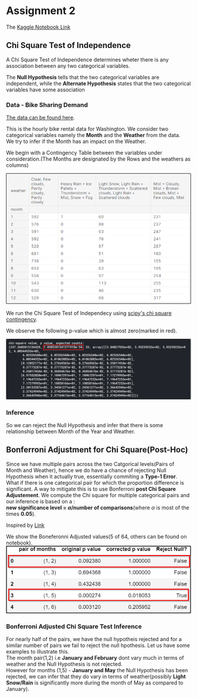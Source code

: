 # Assignment 2

The [Kaggle Notebook Link](https://www.kaggle.com/satyads/data-analysis-tools-coursera-anova-tukey-posthoc)

## Chi Square Test of Independence

A Chi Square Test of Independence determines wheter there is any association between any two categorical variables.

The **Null Hypothesis** tells that the two categorical variables are independent, while the **Alternate Hypothesis** states that the two categorical variables have some association

### Data - Bike Sharing Demand

[The data can be found here](https://www.kaggle.com/c/bike-sharing-demand/data).<br>

This is the hourly bike rental data for Washington. We consider two categorical variables namely the **Month** and the **Weather** from the data.<br>
We try to infer if the Month has an impact on the Weather.

We begin with a Contingency Table between the variables under consideration.(The Months are designated by the Rows and the weathers as columns)

![contingency_table](contingency_table.png)<br>

We run the Chi Square Test of Independecy using [scipy's chi square contingency](https://docs.scipy.org/doc/scipy/reference/generated/scipy.stats.chi2_contingency.html).<br>

We observe the following p-value which is almost zero(marked in red).

![p_value_chi2](p_value_chi2.png)<br>

### Inference
So we can reject the Null Hypothesis and infer that there is some relationship between Month of the Year and Weather.<br>

## Bonferroni Adjustment for Chi Square(Post-Hoc)
Since we have multiple pairs across the two Catgorical levels(Pairs of Month and Weather), hence we do have a chance of rejecting Null Hypothesis when it actually true, essentially commiting a **Type-1 Error**. What if there is one categorical pair for which the proportion difference is significant.  A way to mitigate this is to use Bonferroni **post Chi Square Adjustement**. We compute the Chi square for multiple categorical pairs and our inference is based on a :<br>**new significance level = $\alpha$/number of comparisons**(where $\alpha$ is most of the times **0.05**). 

Inspired by [Link](https://neuhofmo.github.io/chi-square-and-post-hoc-in-python/)<br>

We show the Boneferonni Adjusted values(5 of 64, others can be found on notebook).
![boneferonni](boneferonni.png)

### Bonferroni Adjusted Chi Square Test Inference

For nearly half of the pairs, we have the null hypotheis rejected and for a similar number of pairs we fail to reject the null hpothesis. Let us have some examples to illustrate this.<br> The month pair(1,2) i.e **January and February** dont vary much in terms of weather and the Null Hypothesis is not rejected.<br> However for months (1,5) - **January and May** the Null Hypothesis has been rejected, we can infer that they do vary in terms of weather(possibly **Light Snow/Rain** is significantly more during the month of May as compared to January). 
